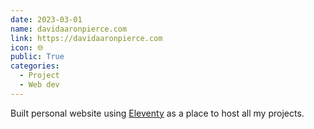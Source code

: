 ```yaml
---
date: 2023-03-01
name: davidaaronpierce.com
link: https://davidaaronpierce.com
icon: 🌐
public: True
categories:
  - Project
  - Web dev
---
```


Built personal website using [Eleventy](11ty.dev) as a place to host all my projects.